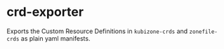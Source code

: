 # crd-exporter
Exports the Custom Resource Definitions in `kubizone-crds` and `zonefile-crds` as plain yaml manifests.
